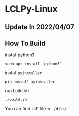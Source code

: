 # LCLPy-Linux

## Update In 2022/04/07

## How To Build
install python3
```
sudo apt install `python3`
```
install `pyinstaller`
```
pip install pyinstaller
```
run build.sh
```
./build.sh
```
You can find 'lcl' file in `./dist/`
